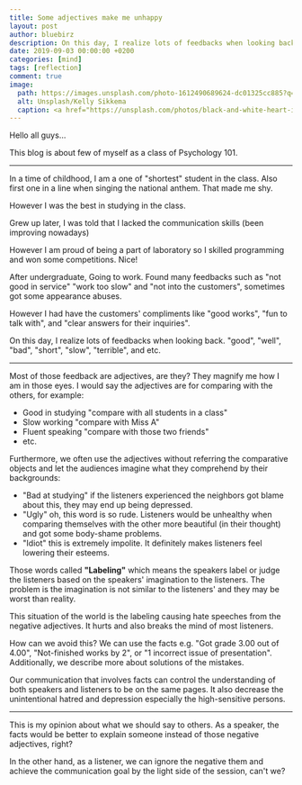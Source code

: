 ```yaml
---
title: Some adjectives make me unhappy
layout: post
author: bluebirz
description: On this day, I realize lots of feedbacks when looking back. 
date: 2019-09-03 00:00:00 +0200
categories: [mind]
tags: [reflection]
comment: true
image: 
  path: https://images.unsplash.com/photo-1612490689624-dc01325cc885?q=80&w=2070&auto=format&fit=crop&ixlib=rb-4.0.3&ixid=M3wxMjA3fDB8MHxwaG90by1wYWdlfHx8fGVufDB8fHx8fA%3D%3D
  alt: Unsplash/Kelly Sikkema
  caption: <a href="https://unsplash.com/photos/black-and-white-heart-illustration-DzgRvB-4Lrk">Unsplash/Kelly Sikkema</a>
---
```


Hello all guys…

This blog is about few of myself as a class of Psychology 101.

---

In a time of childhood, I am a one of "shortest" student in the class. Also first one in a line when singing the national anthem. That made me shy.

However I was the best in studying in the class.

Grew up later, I was told that I lacked the communication skills (been improving nowadays)

However I am proud of being a part of laboratory so I skilled programming and won some competitions. Nice!

After undergraduate, Going to work. Found many feedbacks such as "not good in service" "work too slow" and "not into the customers", sometimes got some appearance abuses.

However I had have the customers' compliments like "good works", "fun to talk with", and "clear answers for their inquiries".

On this day, I realize lots of feedbacks when looking back. "good", "well", "bad", "short", "slow", "terrible", and etc.

---

Most of those feedback are adjectives, are they? They magnify me how I am in those eyes. I would say the adjectives are for comparing with the others, for example:

- Good in studying "compare with all students in a class"
- Slow working "compare with Miss A"
- Fluent speaking "compare with those two friends"
- etc.

Furthermore, we often use the adjectives without referring the comparative objects and let the audiences imagine what they comprehend by their backgrounds:

- "Bad at studying" if the listeners experienced the neighbors got blame about this, they may end up being depressed.
- "Ugly" oh, this word is so rude. Listeners would be unhealthy when comparing themselves with the other more beautiful (in their thought) and got some body-shame problems.
- "Idiot" this is extremely impolite. It definitely makes listeners feel lowering their esteems.

Those words called **"Labeling"** which means the speakers label or judge the listeners based on the speakers' imagination to the listeners. The problem is the imagination is not similar to the listeners' and they may be worst than reality.

This situation of the world is the labeling causing hate speeches from the negative adjectives. It hurts and also breaks the mind of most listeners.

How can we avoid this? We can use the facts e.g. "Got grade 3.00 out of 4.00", "Not-finished works by 2", or "1 incorrect issue of presentation". Additionally, we describe more about solutions of the mistakes.

Our communication that involves facts can control the understanding of both speakers and listeners to be on the same pages. It also decrease the unintentional hatred and depression especially the high-sensitive persons.

---

This is my opinion about what we should say to others. As a speaker, the facts would be better to explain someone instead of those negative adjectives, right?

In the other hand, as a listener, we can ignore the negative them and achieve the communication goal by the light side of the session, can't we?
